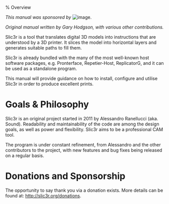 % Overview

*This manual was sponsored by* ![image](images/lulzbot_logo.png).

*Original manual written by Gary Hodgson, with various other contributions.*

Slic3r is a tool that translates digital 3D models into instructions
that are understood by a 3D printer. It slices the model into horizontal
layers and generates suitable paths to fill them.

Slic3r is already bundled with the many of the most well-known host
software packages, e.g. Pronterface, Repetier-Host, ReplicatorG, and it can
be used as a standalone program.

This manual will provide guidance on how to install, configure and
utilise Slic3r in order to produce excellent prints.

Goals & Philosophy
==================

Slic3r is an original project started in 2011 by Alessandro Ranellucci
(aka. Sound). Readability and maintainability of the code are among the
design goals, as well as power and flexibility. Slic3r aims to be a
professional CAM tool.

The program is under constant refinement, from Alessandro and the other
contributors to the project, with new features and bug fixes being
released on a regular basis.

Donations and Sponsorship
=========================

The opportunity to say thank you via a donation exists. More details can
be found at: <http://slic3r.org/donations>.
